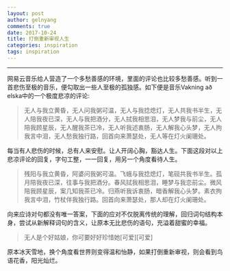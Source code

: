 ```yaml
---
layout: post
author: gelnyang
comments: true
date: 2017-10-24
title: 打倒重新审视人生
categories: inspiration
tags: inspiration
---
```

---

网易云音乐给人营造了一个多愁善感的环境，里面的评论也比较多愁善感。听到一首悲伤至极的音乐，便勾取出一些人至极的孤独感。如下便是音乐Vakning að elska中的一个极度悲凉的评论:

> 无人与我立黄昏，无人问我粥可温，无人与我捻熄灯，无人共我书半生，无人陪我夜已深，无人与我把酒分，无人拭我相思泪，无人梦我与前尘，无人陪我顾星辰，无人醒我茶已冷，无人听我述衷肠，无人解我心头梦，无人拘我言中泪，无人愁我独行路，回首向来萧瑟处，无人等在灯火阑珊处。

每当有人悲伤的时候，总有人来安慰。让人开阔心胸，豁达人生。下面这段对以上悲凉评论的回复，字句工整，一一回复，用另一个角度看待人生。

> 残阳与我立黄昏，阿婆问我粥可温。飞蛾与我捻熄灯，笔砚共我书半生。孤月陪我夜已深，往事与我把酒分。春风拭我相思泪，睡梦与我恋前尘。微风陪我顾星辰，案几知我茶已冷。归燕听我诉衷肠，暗香解我心头梦。素衣拘我言中泪，竹杖伴我独行路。回首向来萧瑟处，那人却在灯火阑珊处。

向来应诗对句都没有唯一答案，下面的应对不仅脱离传统的理解，回归词句结构本身，尝试从新解释词句的含义，让原本无比悲伤的语句，充溢着甜蜜的幸福。

> 无人是个好姑娘，你可要好好珍惜她[可爱][可爱]

原本冰天雪地，换个角度看世界则变得温和怡静，如果打倒重新审视，则会看到鸟语花香，阳光灿烂。





